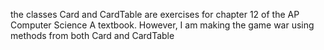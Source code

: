 the classes Card and CardTable are exercises for chapter 12 of the AP Computer Science A textbook. However, I am making the game war using methods from both Card and CardTable

